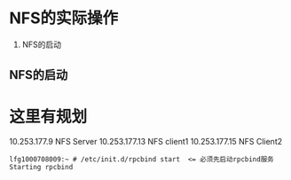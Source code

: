 

# NFS的实际操作


1. NFS的启动


## NFS的启动
# 这里有规划 
10.253.177.9 NFS Server
10.253.177.13 NFS client1
10.253.177.15 NFS Client2

````
lfg1000708009:~ # /etc/init.d/rpcbind start  <= 必须先启动rpcbind服务 
Starting rpcbind


